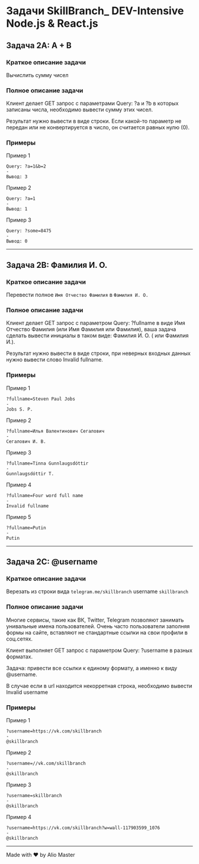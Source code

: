 # Задачи SkillBranch_ DEV-Intensive Node.js & React.js

## Задача 2A: A + B

### Краткое описание задачи

Вычислить сумму чисел

### Полное описание задачи
Клиент делает GET запрос с параметрами Query: ?a и ?b в которых записаны числа, необходимо вывести сумму этих чисел.

Результат нужно вывести в виде строки. Если какой-то параметр не передан или не конвертируется в число, он считается равных нулю (0).

### Примеры

Пример 1
```
Query: ?a=1&b=2
-
Вывод: 3
```
Пример 2
```
Query: ?a=1
-
Вывод: 1
```
Пример 3
```
Query: ?some=8475
-
Вывод: 0
```

---
## Задача 2B: Фамилия И. О.

### Краткое описание задачи

Перевести полное `Имя Отчество Фамилия` в `Фамилия И. О.`

### Полное описание задачи
Клиент делает GET запрос с параметром Query: ?fullname в виде Имя Отчество Фамилия (или Имя Фамилия или Фамилия), ваша задача сделать вывести инициалы в таком виде: Фамилия И. О. ( или Фамилия И.).

Результат нужно вывести в виде строки, при неверных входных данных нужно вывести слово Invalid fullname.

### Примеры

Пример 1
```
?fullname=Steven Paul Jobs
-
Jobs S. P.
```
Пример 2
```
?fullname=Илья Валентинович Сегалович
-
Сегалович И. В.
```
Пример 3
```
?fullname=Tinna Gunnlaugsdóttir
-
Gunnlaugsdóttir T.
```
Пример 4
```
?fullname=Four word full name
-
Invalid fullname
```
Пример 5
```
?fullname=Putin
-
Putin
```
---
## Задача 2C: @username

### Краткое описание задачи

Верезать из строки вида `telegram.me/skillbranch` username `skillbranch`

### Полное описание задачи
Многие сервисы, такие как ВК, Twitter, Telegram позволяют занимать унивальные имена пользователей. Очень часто пользователи заполняя формы на сайте, вставляют не стандартные ссылки на свои профили в соц.сетях.

Клиент выполняет GET запрос с параметром Query: ?username в разных форматах.

Задача: привести все ссылки к единому формату, а именно к виду @username.

В случае если в url находится некорретная строка, необходимо вывести Invalid username

### Примеры

Пример 1
```
?username=https://vk.com/skillbranch
-
@skillbranch
```
Пример 2
```
?username=//vk.com/skillbranch
-
@skillbranch
```
Пример 3
```
?username=skillbranch
-
@skillbranch
```
Пример 4
```
?username=https://vk.com/skillbranch?w=wall-117903599_1076
-
@skillbranch
```

---
Made with ♥ by Alio Master
